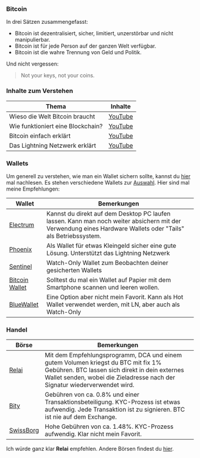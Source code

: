 ### Bitcoin
In drei Sätzen zusammengefasst:

- Bitcoin ist dezentralisiert, sicher, limitiert, unzerstörbar und nicht manipulierbar.
- Bitcoin ist für jede Person auf der ganzen Welt verfügbar.
- Bitcoin ist die wahre Trennung von Geld und Politik.

Und nicht vergessen:

> Not your keys, not your coins. 

### Inhalte zum Verstehen
| Thema | Inhalte |
| --- | --- |
| Wieso die Welt Bitcoin braucht | [YouTube](https://www.youtube.com/watch?v=6pNgWuQDe5s) |
| Wie funktioniert eine Blockchain? | [YouTube](https://www.youtube.com/watch?v=SSo_EIwHSd4) |
| Bitcoin einfach erklärt | [YouTube](https://www.youtube.com/watch?v=s4g1XFU8Gto) |
| Das Lightning Netzwerk erklärt | [YouTube](https://www.youtube.com/watch?v=rrr_zPmEiME) |

### Wallets
Um generell zu verstehen, wie man ein Wallet sichern sollte, kannst du [hier](https://bitcoin.org/de/sichern-sie-ihre-wallet) mal nachlesen. Es stehen verschiedene Wallets zur [Auswahl](https://bitcoin.org/de/sichern-sie-ihre-wallet). Hier sind mal meine Empfehlungen:

| Wallet | Bemerkungen |
| --- | --- |
| [Electrum](https://electrum.org/#download) | Kannst du direkt auf dem Desktop PC laufen lassen. Kann man noch weiter absichern mit der Verwendung eines Hardware Wallets oder "Tails" als Betriebssystem. |
| [Phoenix](https://phoenix.acinq.co/) | Als Wallet für etwas Kleingeld sicher eine gute Lösung. Unterstützt das Lightning Netzwerk |
| [Sentinel](https://play.google.com/store/apps/details?id=com.samourai.sentinel&pcampaignid=web_share) | Watch-Only Wallet zum Beobachten deiner gesicherten Wallets |
| [Bitcoin Wallet](https://bitcoin.org/de/wallets/mobile/android/bitcoinwallet/ ) | Solltest du mal ein Wallet auf Papier mit dem Smartphone scannen und leeren wollen. |
| [BlueWallet](https://bluewallet.io/) | Eine Option aber nicht mein Favorit. Kann als Hot Wallet verwendet werden, mit LN, aber auch als Watch-Only |

### Handel
| Börse | Bemerkungen |
| --- | --- |
| [Relai](https://relai.app/de/) | Mit dem Empfehlungsprogramm, DCA und einem gutem Volumen kriegst du BTC mit fix 1% Gebühren. BTC lassen sich direkt in dein externes Wallet senden, wobei die Zieladresse nach der Signatur wiederverwendet wird. |
| [Bity](https://bity.com/) | Gebühren von ca. 0.8% und einer Transaktionsbeteiligung. KYC-Prozess ist etwas aufwendig. Jede Transaktion ist zu signieren. BTC ist nie auf dem Exchange. |
| [SwissBorg](https://swissborg.com/) | Hohe Gebühren von ca. 1.48%. KYC-Prozess aufwendig. Klar nicht mein Favorit. |

Ich würde ganz klar **Relai** empfehlen. Andere Börsen findest du [hier](https://bitcoin.org/de/boersen).
